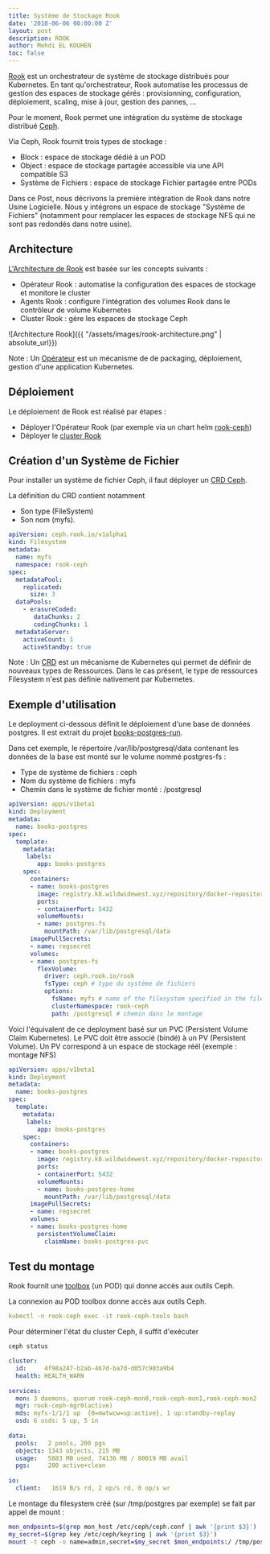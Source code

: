 ```yaml
---
title: Système de Stockage Rook
date: '2018-06-06 00:00:00 Z'
layout: post
description: ROOK
author: Mehdi EL KOUHEN
toc: false
---
```


[Rook](https://rook.io/) est un orchestrateur de système de stockage distribués pour Kubernetes. En tant qu'orchestrateur, Rook automatise les processus de gestion des espaces de stockage gérés : provisionning, configuration, déploiement, scaling, mise à jour, gestion des pannes, ... 

Pour le moment, Rook permet une intégration du système de stockage distribué [Ceph](https://ceph.com/).

Via Ceph, Rook fournit trois types de stockage : 

* Block : espace de stockage dédié à un POD
* Object : espace de stockage partagée accessible via une API compatible S3
* Système de Fichiers : espace de stockage Fichier partagée entre PODs

Dans ce Post, nous décrivons la première intégration de Rook dans notre Usine Logicielle. Nous y intégrons un espace de stockage "Système de Fichiers" (notamment pour remplacer les espaces de stockage NFS qui ne sont pas redondés dans notre usine).

## Architecture 

[L'Architecture de Rook](https://github.com/rook/rook/tree/master/Documentation) est basée sur les concepts suivants :

* Opérateur Rook : automatise la configuration des espaces de stockage et monitore le cluster
* Agents Rook : configure l'intégration des volumes Rook dans le contrôleur de volume Kubernetes
* Cluster Rook : gère les espaces de stockage Ceph

![Architecture Rook]({{ "/assets/images/rook-architecture.png" | absolute_url}})

Note : Un [Opérateur](https://coreos.com/operators/) est un mécanisme de de packaging, déploiement, gestion d'une application Kubernetes.

## Déploiement

Le déploiement de Rook est réalisé par étapes : 

* Déployer l'Opérateur Rook (par exemple via un chart helm [rook-ceph](https://rook.io/docs/rook/master/helm-operator.html))
* Déployer le [cluster Rook](https://rook.io/docs/rook/master/quickstart.html)

## Création d'un Système de Fichier

Pour installer un système de fichier Ceph, il faut déployer un [CRD Ceph](https://rook.io/docs/rook/master/ceph-filesystem-crd.html).

La définition du CRD contient notamment 

* Son type (FileSystem)
* Son nom (myfs).

```yaml
apiVersion: ceph.rook.io/v1alpha1
kind: Filesystem
metadata:
  name: myfs
  namespace: rook-ceph
spec:
  metadataPool:
    replicated:
      size: 3
  dataPools:
    - erasureCoded:
       dataChunks: 2
       codingChunks: 1
  metadataServer:
    activeCount: 1
    activeStandby: true
```

Note : Un [CRD](https://kubernetes.io/docs/concepts/extend-kubernetes/api-extension/custom-resources/) est un mécanisme de Kubernetes qui permet de définir de nouveaux types de Ressources. Dans le cas présent, le type de ressources Filesystem n'est pas définie nativement par Kubernetes.

## Exemple d'utilisation 

Le deployment ci-dessous définit le déploiement d'une base de données postgres. Il est extrait du projet [books-postgres-run](https://github.com/SofteamOuest/books-postgres-run). 

Dans cet exemple, le répertoire /var/lib/postgresql/data contenant les données de la base est monté sur le volume nommé postgres-fs : 

* Type de système de fichiers : ceph
* Nom du système de fichiers : myfs
* Chemin dans le système de fichier monté : /postgresql

```yaml
apiVersion: apps/v1beta1
kind: Deployment
metadata:
  name: books-postgres
spec:
  template:
    metadata:
     labels:
        app: books-postgres
    spec:
      containers:
      - name: books-postgres
        image: registry.k8.wildwidewest.xyz/repository/docker-repository/pocs/books-postgres:${IMAGE}
        ports:
        - containerPort: 5432
        volumeMounts:
        - name: postgres-fs
          mountPath: /var/lib/postgresql/data
      imagePullSecrets:
      - name: regsecret
      volumes:
      - name: postgres-fs
        flexVolume:
          driver: ceph.rook.io/rook
          fsType: ceph # type du système de fichiers
          options:
            fsName: myfs # name of the filesystem specified in the filesystem CRD.
            clusterNamespace: rook-ceph
            path: /postgresql # chemin dans le montage
```

Voici l'équivalent de ce deployment basé sur un PVC (Persistent Volume Claim Kubernetes). Le PVC doit être associé (bindé) à un PV (Persistent Volume). Un PV correspond à un espace de stockage réél (exemple : montage NFS) 

```yaml
apiVersion: apps/v1beta1
kind: Deployment
metadata:
  name: books-postgres
spec:
  template:
    metadata:
     labels:
        app: books-postgres
    spec:
      containers:
      - name: books-postgres
        image: registry.k8.wildwidewest.xyz/repository/docker-repository/pocs/books-postgres:${IMAGE}
        ports:
        - containerPort: 5432
        volumeMounts:
        - name: books-postgres-home
          mountPath: /var/lib/postgresql/data
      imagePullSecrets:
      - name: regsecret
      volumes:
      - name: books-postgres-home
        persistentVolumeClaim:
          claimName: books-postgres-pvc
```

## Test du montage

Rook fournit une [toolbox](https://rook.io/docs/rook/master/toolbox.html) (un POD) qui donne accès aux outils Ceph.

La connexion au POD toolbox donne accès aux outils Ceph.

```yaml
kubectl -n rook-ceph exec -it rook-ceph-tools bash
```

Pour déterminer l'état du cluster Ceph, il suffit d'exécuter

```bash
ceph status
```

```yaml
cluster:
  id:     4f98a247-b2ab-467d-ba7d-d057c903a9b4
  health: HEALTH_WARN
 
services:
  mon: 3 daemons, quorum rook-ceph-mon0,rook-ceph-mon1,rook-ceph-mon2
  mgr: rook-ceph-mgr0(active)
  mds: myfs-1/1/1 up  {0=mwtwcw=up:active}, 1 up:standby-replay
  osd: 6 osds: 5 up, 5 in
 
data:
  pools:   2 pools, 200 pgs
  objects: 1343 objects, 215 MB
  usage:   5883 MB used, 74136 MB / 80019 MB avail
  pgs:     200 active+clean
 
io:
  client:   1619 B/s rd, 2 op/s rd, 0 op/s wr
```

Le montage du filesystem créé (sur /tmp/postgres par exemple) se fait par appel de mount :

```bash
mon_endpoints=$(grep mon_host /etc/ceph/ceph.conf | awk '{print $3}')
my_secret=$(grep key /etc/ceph/keyring | awk '{print $3}')
mount -t ceph -o name=admin,secret=$my_secret $mon_endpoints:/ /tmp/postgres/
```
